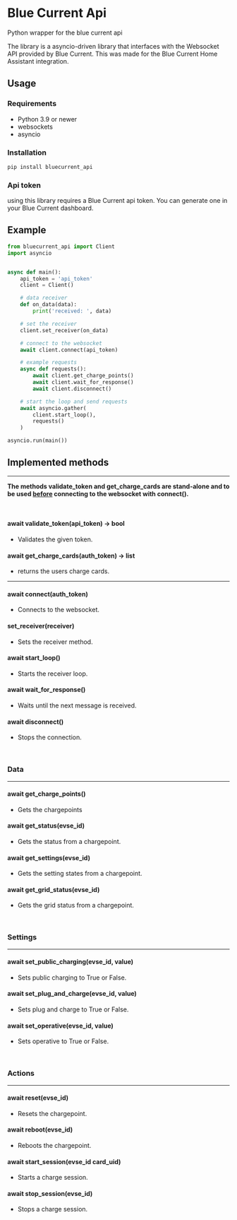 # Blue Current Api

Python wrapper for the blue current api

The library is a asyncio-driven library that interfaces with the Websocket API provided by Blue Current. This was made for the Blue Current Home Assistant integration.

## Usage

### Requirements

- Python 3.9 or newer
- websockets
- asyncio

### Installation

```python
pip install bluecurrent_api
```

### Api token

using this library requires a Blue Current api token. You can generate one in your Blue Current dashboard.

## Example

```python
from bluecurrent_api import Client
import asyncio


async def main():
    api_token = 'api_token'
    client = Client()

    # data receiver
    def on_data(data):
        print('received: ', data)

    # set the receiver
    client.set_receiver(on_data)

    # connect to the websocket
    await client.connect(api_token)

    # example requests
    async def requests():
        await client.get_charge_points()
        await client.wait_for_response()
        await client.disconnect()

    # start the loop and send requests
    await asyncio.gather(
        client.start_loop(),
        requests()
    )

asyncio.run(main())
```

## Implemented methods

---

<b>The methods validate_token and get_charge_cards are stand-alone and to be used <u>before</u> connecting to the websocket with connect().</b>

<br>

#### await validate_token(api_token) -> bool

- Validates the given token.

#### await get_charge_cards(auth_token) -> list

- returns the users charge cards.

---

#### await connect(auth_token)

- Connects to the websocket.

#### set_receiver(receiver)

- Sets the receiver method.

#### await start_loop()

- Starts the receiver loop.

#### await wait_for_response()

- Waits until the next message is received.

#### await disconnect()

- Stops the connection.

<br>

### Data

---

#### await get_charge_points()

- Gets the chargepoints

#### await get_status(evse_id)

- Gets the status from a chargepoint.

#### await get_settings(evse_id)

- Gets the setting states from a chargepoint.

#### await get_grid_status(evse_id)

- Gets the grid status from a chargepoint.

<br>

### Settings

---

#### await set_public_charging(evse_id, value)

- Sets public charging to True or False.

#### await set_plug_and_charge(evse_id, value)

- Sets plug and charge to True or False.

#### await set_operative(evse_id, value)

- Sets operative to True or False.

<br>

### Actions

---

#### await reset(evse_id)

- Resets the chargepoint.

#### await reboot(evse_id)

- Reboots the chargepoint.

#### await start_session(evse_id card_uid)

- Starts a charge session.

#### await stop_session(evse_id)

- Stops a charge session.
